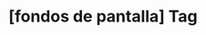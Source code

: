 ---
article_id: 0
description: List of articles under [fondos de pantalla] tag.
image: http://huntingbears.com.ve/static/img/site/mstile-310x310.png
layout: tag
slug: fondos-de-pantalla
title: '[fondos de pantalla] Tag'
---